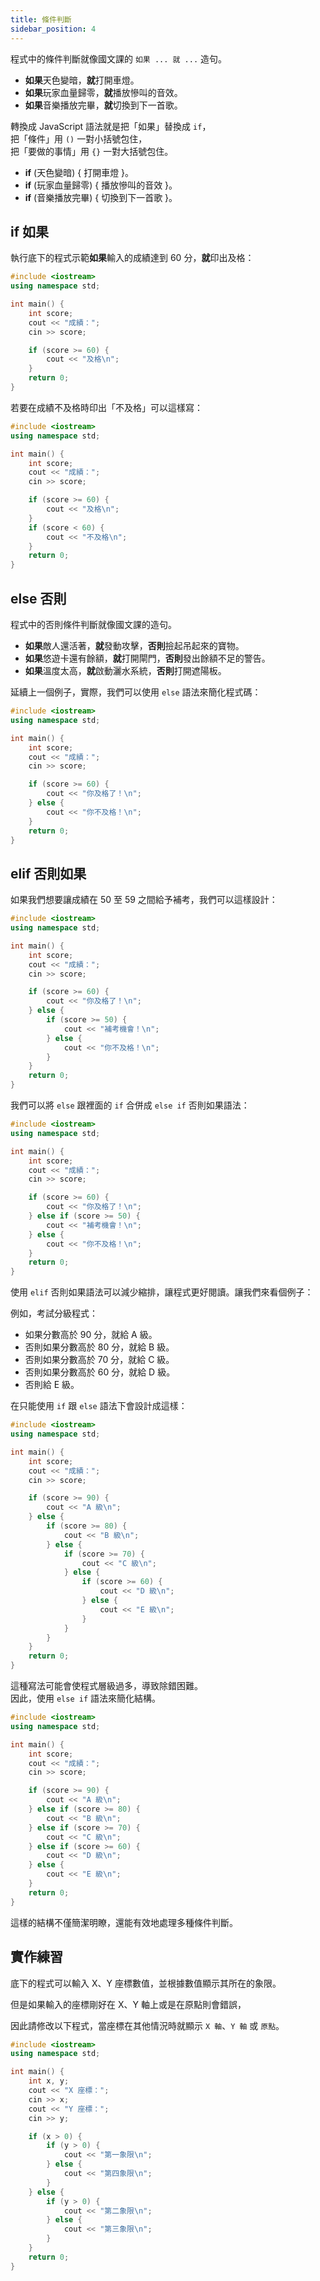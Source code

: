 ```yaml
---
title: 條件判斷
sidebar_position: 4
---
```


程式中的條件判斷就像國文課的 `如果 ... 就 ...` 造句。

- **如果**天色變暗，**就**打開車燈。
- **如果**玩家血量歸零，**就**播放慘叫的音效。
- **如果**音樂播放完畢，**就**切換到下一首歌。

轉換成 JavaScript 語法就是把「如果」替換成 `if`，  
把「條件」用 `()` 一對小括號包住，  
把「要做的事情」用 `{}` 一對大括號包住。

- **if** (天色變暗) { 打開車燈 }。
- **if** (玩家血量歸零) { 播放慘叫的音效 }。
- **if** (音樂播放完畢) { 切換到下一首歌 }。

## if 如果

執行底下的程式示範**如果**輸入的成績達到 60 分，**就**印出及格：

```cpp
#include <iostream>
using namespace std;

int main() {
    int score;
    cout << "成績：";
    cin >> score;

    if (score >= 60) {
        cout << "及格\n";
    }
    return 0;
}
```

若要在成績不及格時印出「不及格」可以這樣寫：

```cpp
#include <iostream>
using namespace std;

int main() {
    int score;
    cout << "成績：";
    cin >> score;

    if (score >= 60) {
        cout << "及格\n";
    }
    if (score < 60) {
        cout << "不及格\n";
    }
    return 0;
}
```

## else 否則

程式中的否則條件判斷就像國文課的造句。

- **如果**敵人還活著，**就**發動攻擊，**否則**撿起吊起來的寶物。
- **如果**悠遊卡還有餘額，**就**打開閘門，**否則**發出餘額不足的警告。
- **如果**溫度太高，**就**啟動灑水系統，**否則**打開遮陽板。


延續上一個例子，實際，我們可以使用 `else` 語法來簡化程式碼：

```cpp
#include <iostream>
using namespace std;

int main() {
    int score;
    cout << "成績：";
    cin >> score;

    if (score >= 60) {
        cout << "你及格了！\n";
    } else {
        cout << "你不及格！\n";
    }
    return 0;
}

```

## elif 否則如果

如果我們想要讓成績在 50 至 59 之間給予補考，我們可以這樣設計：

```cpp
#include <iostream>
using namespace std;

int main() {
    int score;
    cout << "成績：";
    cin >> score;

    if (score >= 60) {
        cout << "你及格了！\n";
    } else {
        if (score >= 50) {
            cout << "補考機會！\n";
        } else {
            cout << "你不及格！\n";
        }
    }
    return 0;
}
```

我們可以將 `else` 跟裡面的 `if` 合併成 `else if` 否則如果語法：

```cpp
#include <iostream>
using namespace std;

int main() {
    int score;
    cout << "成績：";
    cin >> score;

    if (score >= 60) {
        cout << "你及格了！\n";
    } else if (score >= 50) {
        cout << "補考機會！\n";
    } else {
        cout << "你不及格！\n";
    }
    return 0;
}
```

使用 `elif` 否則如果語法可以減少縮排，讓程式更好閱讀。讓我們來看個例子：

例如，考試分級程式：
- 如果分數高於 90 分，就給 A 級。
- 否則如果分數高於 80 分，就給 B 級。
- 否則如果分數高於 70 分，就給 C 級。
- 否則如果分數高於 60 分，就給 D 級。
- 否則給 E 級。

在只能使用 `if` 跟 `else` 語法下會設計成這樣：

```cpp
#include <iostream>
using namespace std;

int main() {
    int score;
    cout << "成績：";
    cin >> score;

    if (score >= 90) {
        cout << "A 級\n";
    } else {
        if (score >= 80) {
            cout << "B 級\n";
        } else {
            if (score >= 70) {
                cout << "C 級\n";
            } else {
                if (score >= 60) {
                    cout << "D 級\n";
                } else {
                    cout << "E 級\n";
                }
            }
        }
    }
    return 0;
}
```

這種寫法可能會使程式層級過多，導致除錯困難。  
因此，使用 `else if` 語法來簡化結構。

```cpp
#include <iostream>
using namespace std;

int main() {
    int score;
    cout << "成績：";
    cin >> score;

    if (score >= 90) {
        cout << "A 級\n";
    } else if (score >= 80) {
        cout << "B 級\n";
    } else if (score >= 70) {
        cout << "C 級\n";
    } else if (score >= 60) {
        cout << "D 級\n";
    } else {
        cout << "E 級\n";
    }
    return 0;
}
```

這樣的結構不僅簡潔明瞭，還能有效地處理多種條件判斷。

## 實作練習

底下的程式可以輸入 X、Y 座標數值，並根據數值顯示其所在的象限。

但是如果輸入的座標剛好在 X、Y 軸上或是在原點則會錯誤，

因此請修改以下程式，當座標在其他情況時就顯示 `X 軸`、`Y 軸` 或 `原點`。

```cpp
#include <iostream>
using namespace std;

int main() {
    int x, y;
    cout << "X 座標：";
    cin >> x;
    cout << "Y 座標：";
    cin >> y;

    if (x > 0) {
        if (y > 0) {
            cout << "第一象限\n";
        } else {
            cout << "第四象限\n";
        }
    } else {
        if (y > 0) {
            cout << "第二象限\n";
        } else {
            cout << "第三象限\n";
        }
    }
    return 0;
}
```